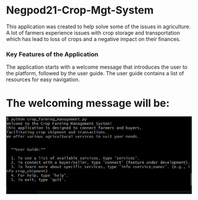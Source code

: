 # Negpod21-Crop-Mgt-System

This application was created to help solve some of the issues in agriculture. A lot of farmers experience issues with crop storage and transportation which has lead to loss of crops and a negative impact on their finances.

### Key Features of the Application
The application starts with a welcome message that introduces the user to the platform, followed by the user guide.
The user guide contains a list of resources for easy navigation.
# The welcoming message will be:  

![Start of The Application](images/image.png)

